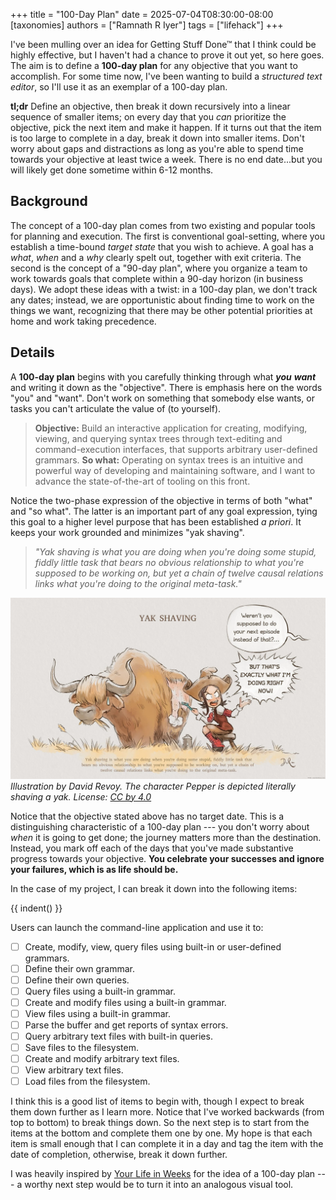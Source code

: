 +++
title = "100-Day Plan"
date = 2025-07-04T08:30:00-08:00
[taxonomies]
authors = ["Ramnath R Iyer"]
tags = ["lifehack"]
+++

I've been mulling over an idea for Getting Stuff Done™ that I think could be highly effective, but I
haven't had a chance to prove it out yet, so here goes. The aim is to define a **100-day plan** for
any objective that you want to accomplish. For some time now, I've been wanting to build a
*structured text editor*, so I'll use it as an exemplar of a 100-day plan.

**tl;dr** Define an objective, then break it down recursively into a linear sequence of smaller
items; on every day that you *can* prioritize the objective, pick the next item and make it happen.
If it turns out that the item is too large to complete in a day, break it down into smaller items.
Don't worry about gaps and distractions as long as you're able to spend time towards your objective
at least twice a week. There is no end date...but you will likely get done sometime within 6-12
months.

## Background

The concept of a 100-day plan comes from two existing and popular tools for planning and execution.
The first is conventional goal-setting, where you establish a time-bound *target state* that you
wish to achieve. A goal has a *what*, *when* and a *why* clearly spelt out, together with exit
criteria. The second is the concept of a "90-day plan", where you organize a team to work towards
goals that complete within a 90-day horizon (in business days). We adopt these ideas with a twist:
in a 100-day plan, we don't track any dates; instead, we are opportunistic about finding time to
work on the things we want, recognizing that there may be other potential priorities at home and
work taking precedence.

## Details

A **100-day plan** begins with you carefully thinking through what ***you*** ***want*** and writing
it down as the "objective". There is emphasis here on the words "you" and "want". Don't work on
something that somebody else wants, or tasks you can't articulate the value of (to yourself).

> **Objective:** Build an interactive application for creating, modifying, viewing, and querying
> syntax trees through text-editing and command-execution interfaces, that supports arbitrary
> user-defined grammars. **So what:** Operating on syntax trees is an intuitive and powerful way of
> developing and maintaining software, and I want to advance the state-of-the-art of tooling on this
> front.

Notice the two-phase expression of the objective in terms of both "what" and "so what". The latter
is an important part of any goal expression, tying this goal to a higher level purpose that has been
established *a priori*. It keeps your work grounded and minimizes "yak shaving".

> *"Yak shaving is what you are doing when you're doing some stupid, fiddly little task that bears no
> obvious relationship to what you're supposed to be working on, but yet a chain of twelve causal
> relations links what you're doing to the original meta-task."*

![Yak Shaving](yak-shaving.webp "Yak Shaving")
<em>Illustration by David Revoy. The character Pepper is depicted literally shaving a yak. License:
[CC by 4.0](https://creativecommons.org/licenses/by/4.0/)</em>

Notice that the objective stated above has no target date. This is a distinguishing characteristic
of a 100-day plan --- you don't worry about *when* it is going to get done; the journey matters more
than the destination. Instead, you mark off each of the days that you've made substantive progress
towards your objective. **You celebrate your successes and ignore your failures, which is as life
should be.**

In the case of my project, I can break it down into the following items:

{{ indent() }}

Users can launch the command-line application and use it to:

- [ ] Create, modify, view, query files using built-in or user-defined grammars.
- [ ] Define their own grammar.
- [ ] Define their own queries.
- [ ] Query files using a built-in grammar.
- [ ] Create and modify files using a built-in grammar.
- [ ] View files using a built-in grammar.
- [ ] Parse the buffer and get reports of syntax errors.
- [ ] Query arbitrary text files with built-in queries.
- [ ] Save files to the filesystem.
- [ ] Create and modify arbitrary text files.
- [ ] View arbitrary text files.
- [ ] Load files from the filesystem.

I think this is a good list of items to begin with, though I expect to break them down further as I
learn more. Notice that I've worked backwards (from top to bottom) to break things down. So the next
step is to start from the items at the bottom and complete them one by one. My hope is that each
item is small enough that I can complete it in a day and tag the item with the date of completion,
otherwise, break it down further.

I was heavily inspired by [Your Life in Weeks](https://www.bryanbraun.com/your-life/weeks.html) for
the idea of a 100-day plan --- a worthy next step would be to turn it into an analogous visual tool.
